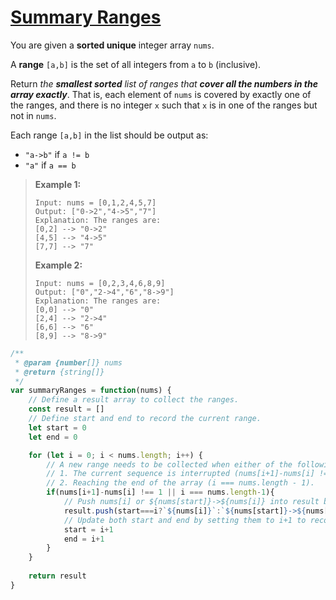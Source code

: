 # [Summary Ranges](https://leetcode.cn/problems/summary-ranges/)

You are given a **sorted unique** integer array `nums`.

A **range** `[a,b]` is the set of all integers from `a` to `b` (inclusive).

Return *the **smallest sorted** list of ranges that **cover all the numbers in the array exactly***. That is, each element of `nums` is covered by exactly one of the ranges, and there is no integer `x` such that `x` is in one of the ranges but not in `nums`.

Each range `[a,b]` in the list should be output as:

- `"a->b"` if `a != b`
- `"a"` if `a == b`

> **Example 1:**
>
> ```
> Input: nums = [0,1,2,4,5,7]
> Output: ["0->2","4->5","7"]
> Explanation: The ranges are:
> [0,2] --> "0->2"
> [4,5] --> "4->5"
> [7,7] --> "7"
> ```
>
> **Example 2:**
>
> ```
> Input: nums = [0,2,3,4,6,8,9]
> Output: ["0","2->4","6","8->9"]
> Explanation: The ranges are:
> [0,0] --> "0"
> [2,4] --> "2->4"
> [6,6] --> "6"
> [8,9] --> "8->9"
> ```

```js
/**
 * @param {number[]} nums
 * @return {string[]}
 */
var summaryRanges = function(nums) {
    // Define a result array to collect the ranges. 
    const result = []
    // Define start and end to record the current range.
    let start = 0
    let end = 0

    for (let i = 0; i < nums.length; i++) {
        // A new range needs to be collected when either of the following conditions occurs:
        // 1. The current sequence is interrupted (nums[i+1]-nums[i] !== 1).
        // 2. Reaching the end of the array (i === nums.length - 1).
        if(nums[i+1]-nums[i] !== 1 || i === nums.length-1){
            // Push nums[i] or ${nums[start]}->${nums[i]} into result based on whether start equals i.
            result.push(start===i?`${nums[i]}`:`${nums[start]}->${nums[i]}`)
            // Update both start and end by setting them to i+1 to record the next range.
            start = i+1
            end = i+1
        }
    }
    
    return result
}
```

